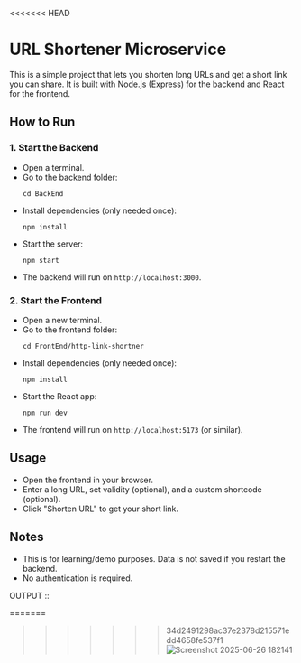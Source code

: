 <<<<<<< HEAD
# URL Shortener Microservice

This is a simple project that lets you shorten long URLs and get a short link you can share. It is built with Node.js (Express) for the backend and React for the frontend.

## How to Run

### 1. Start the Backend
- Open a terminal.
- Go to the backend folder:
  ```
  cd BackEnd
  ```
- Install dependencies (only needed once):
  ```
  npm install
  ```
- Start the server:
  ```
  npm start
  ```
- The backend will run on `http://localhost:3000`.

### 2. Start the Frontend
- Open a new terminal.
- Go to the frontend folder:
  ```
  cd FrontEnd/http-link-shortner
  ```
- Install dependencies (only needed once):
  ```
  npm install
  ```
- Start the React app:
  ```
  npm run dev
  ```
- The frontend will run on `http://localhost:5173` (or similar).

## Usage
- Open the frontend in your browser.
- Enter a long URL, set validity (optional), and a custom shortcode (optional).
- Click "Shorten URL" to get your short link.

## Notes
- This is for learning/demo purposes. Data is not saved if you restart the backend.
- No authentication is required.

OUTPUT ::

=======
>>>>>>> 34d2491298ac37e2378d215571edd4658fe537f1
![Screenshot 2025-06-26 182141](https://github.com/user-attachments/assets/f4dcd68c-e8a9-4b12-b1ff-dd1c231d036b)

